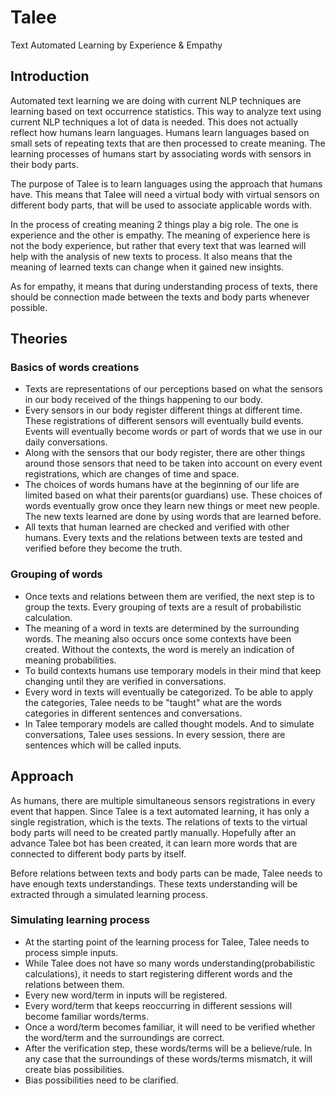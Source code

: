 # Talee
Text Automated Learning by Experience &amp; Empathy

## Introduction
Automated text learning we are doing with current NLP techniques are learning based on text occurrence statistics. This way to analyze text using current NLP techniques a lot of data is needed. This does not actually reflect how humans learn languages. Humans learn languages based on small sets of repeating texts that are then processed to create meaning. The learning processes of humans start by associating words with sensors in their body parts.

The purpose of Talee is to learn languages using the approach that humans have. This means that Talee will need a virtual body with virtual sensors on different body parts, that will be used to associate applicable words with. 

In the process of creating meaning 2 things play a big role. The one is experience and the other is empathy. The meaning of experience here is not the body experience, but rather that every text that was learned will help with the analysis of new texts to process. It also means that the meaning of learned texts can change when it gained new insights. 

As for empathy, it means that during understanding process of texts, there should be connection made between the texts and body parts whenever possible.

## Theories
### Basics of words creations
- Texts are representations of our perceptions based on what the sensors in our body received of the things happening to our body.
- Every sensors in our body register different things at different time. These registrations of different sensors will eventually build events. Events will eventually become words or part of words that we use in our daily conversations.
- Along with the sensors that our body register, there are other things around those sensors that need to be taken into account on every event registrations, which are changes of time and space.
- The choices of words humans have at the beginning of our life are limited based on what their parents(or guardians) use. These choices of words eventually grow once they learn new things or meet new people. The new texts learned are done by using words that are learned before.
- All texts that human learned are checked and verified with other humans. Every texts and the relations between texts are tested and verified before they become the truth.

### Grouping of words
- Once texts and relations between them are verified, the next step is to group the texts. Every grouping of texts are a result of probabilistic calculation.
- The meaning of a word in texts are determined by the surrounding words. The meaning also occurs once some contexts have been created. Without the contexts, the word is merely an indication of meaning probabilities.
- To build contexts humans use temporary models in their mind that keep changing until they are verified in conversations.
- Every word in texts will eventually be categorized. To be able to apply the categories, Talee needs to be "taught" what are the words categories in different sentences and conversations.
- In Talee temporary models are called thought models. And to simulate conversations, Talee uses sessions. In every session, there are sentences which will be called inputs.

## Approach
As humans, there are multiple simultaneous sensors registrations in every event that happen. Since Talee is a text automated learning, it has only a single registration, which is the texts. The relations of texts to the virtual body parts will need to be created partly manually. Hopefully after an advance Talee bot has been created, it can learn more words that are connected to different body parts by itself.

Before relations between texts and body parts can be made, Talee needs to have enough texts understandings. These texts understanding will be extracted through a simulated learning process.

### Simulating learning process
- At the starting point of the learning process for Talee, Talee needs to process simple inputs.
- While Talee does not have so many words understanding(probabilistic calculations), it needs to start registering different words and the relations between them.
- Every new word/term in inputs will be registered.
- Every word/term that keeps reoccurring in different sessions will become familiar words/terms.
- Once a word/term becomes familiar, it will need to be verified whether the word/term and the surroundings are correct.
- After the verification step, these words/terms will be a believe/rule. In any case that the surroundings of these words/terms mismatch, it will create bias possibilities.
- Bias possibilities need to be clarified.  